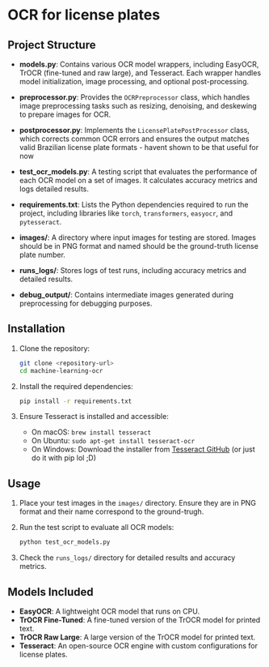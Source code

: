 # OCR for license plates

## Project Structure

- **models.py**: Contains various OCR model wrappers, including EasyOCR, TrOCR (fine-tuned and raw large), and Tesseract. Each wrapper handles model initialization, image processing, and optional post-processing.

- **preprocessor.py**: Provides the `OCRPreprocessor` class, which handles image preprocessing tasks such as resizing, denoising, and deskewing to prepare images for OCR.

- **postprocessor.py**: Implements the `LicensePlatePostProcessor` class, which corrects common OCR errors and ensures the output matches valid Brazilian license plate formats - havent shown to be that useful for now

- **test_ocr_models.py**: A testing script that evaluates the performance of each OCR model on a set of images. It calculates accuracy metrics and logs detailed results.

- **requirements.txt**: Lists the Python dependencies required to run the project, including libraries like `torch`, `transformers`, `easyocr`, and `pytesseract`.

- **images/**: A directory where input images for testing are stored. Images should be in PNG format and named should be the ground-truth license plate number.

- **runs_logs/**: Stores logs of test runs, including accuracy metrics and detailed results.

- **debug_output/**: Contains intermediate images generated during preprocessing for debugging purposes.

## Installation

1. Clone the repository:
   ```bash
   git clone <repository-url>
   cd machine-learning-ocr
   ```

2. Install the required dependencies:
   ```bash
   pip install -r requirements.txt
   ```

3. Ensure Tesseract is installed and accessible:
   - On macOS: `brew install tesseract`
   - On Ubuntu: `sudo apt-get install tesseract-ocr`
   - On Windows: Download the installer from [Tesseract GitHub](https://github.com/UB-Mannheim/tesseract/wiki) (or just do it with pip lol ;D)

## Usage

1. Place your test images in the `images/` directory. Ensure they are in PNG format and their name correspond to the ground-trugh.

2. Run the test script to evaluate all OCR models:
   ```bash
   python test_ocr_models.py
   ```

3. Check the `runs_logs/` directory for detailed results and accuracy metrics.

## Models Included

- **EasyOCR**: A lightweight OCR model that runs on CPU.
- **TrOCR Fine-Tuned**: A fine-tuned version of the TrOCR model for printed text.
- **TrOCR Raw Large**: A large version of the TrOCR model for printed text.
- **Tesseract**: An open-source OCR engine with custom configurations for license plates.